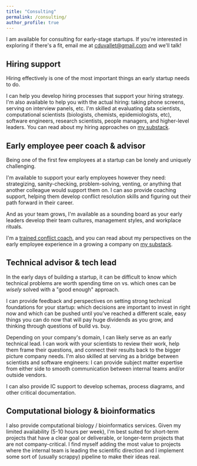 ```yaml
---
title: "Consulting"
permalink: /consulting/
author_profile: true
---
```


I am available for consulting for early-stage startups. If you're interested in exploring if there's a fit, email me at cduvallet@gmail.com and we'll talk!

## Hiring support 

Hiring effectively is one of the most important things an early startup needs to do. 

I can help you develop hiring processes that support your hiring strategy. I'm also available to help you with the actual hiring: taking phone screens, serving on interview panels, etc. I'm skilled at evaluating data scientists, computational scientists (biologists, chemists, epidemiologists, etc), software engineers, research scientists, people managers, and higher-level leaders. You can read about my hiring approaches on [my substack](https://claireduvallet.substack.com/t/hiring).

## Early employee peer coach & advisor

Being one of the first few employees at a startup can be lonely and uniquely challenging. 

I'm available to support your early employees however they need: strategizing, sanity-checking, problem-solving, venting, or anything that another colleague would support them on. I can aso provide coaching support, helping them develop conflict resolution skills and figuring out their path forward in their career.

And as your team grows, I'm available as a sounding board as your early leaders develop their team cultures, management styles, and workplace rituals.

I'm a [trained conflict coach](https://berefs.com/), and you can read about my perspectives on the early employee experience in a growing a company on [my substack](https://claireduvallet.substack.com/). 

## Technical advisor & tech lead

In the early days of building a startup, it can be difficult to know which technical problems are worth spending time on vs. which ones can be _wisely_ solved with a "good enough" approach.

I can provide feedback and perspectives on setting strong technical foundations for your startup: which decisions are important to invest in right now and which can be pushed until you've reached a different scale, easy things you can do now that will pay huge dividends as you grow, and thinking through questions of build vs. buy. 

Depending on your company's domain, I can likely serve as an early technical lead. I can work with your scientists to review their work, help them frame their questions, and connect their results back to the bigger picture company needs. I'm also skilled at serving as a bridge between scientists and software engineers: I can provide subject matter expertise from either side to smooth communication between internal teams and/or outside vendors.

I can also provide IC support to develop schemas, process diagrams, and other critical documentation. 

## Computational biology & bioinformatics

I also provide computational biology / bioinformatics services. Given my limited availability (5-10 hours per week), I'm best suited for short-term projects that have a clear goal or deliverable, or longer-term projects that are not company-critical. I find myself adding the most value to projects where the internal team is leading the scientific direction and I implement some sort of (usually scrappy) pipeline to make their ideas real.
